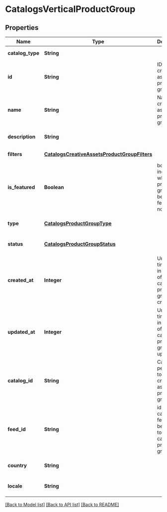 # CatalogsVerticalProductGroup
## Properties

| Name | Type | Description | Notes |
|------------ | ------------- | ------------- | -------------|
| **catalog\_type** | **String** |  | [default to null] |
| **id** | **String** | ID of the creative assets product group. | [default to null] |
| **name** | **String** | Name of creative assets product group | [optional] [default to null] |
| **description** | **String** |  | [optional] [default to null] |
| **filters** | [**CatalogsCreativeAssetsProductGroupFilters**](CatalogsCreativeAssetsProductGroupFilters.md) |  | [default to null] |
| **is\_featured** | **Boolean** | boolean indicator of whether the product group is being featured or not | [optional] [default to null] |
| **type** | [**CatalogsProductGroupType**](CatalogsProductGroupType.md) |  | [optional] [default to null] |
| **status** | [**CatalogsProductGroupStatus**](CatalogsProductGroupStatus.md) |  | [optional] [default to null] |
| **created\_at** | **Integer** | Unix timestamp in seconds of when catalog product group was created. | [optional] [default to null] |
| **updated\_at** | **Integer** | Unix timestamp in seconds of last time catalog product group was updated. | [optional] [default to null] |
| **catalog\_id** | **String** | Catalog id pertaining to the creative assets product group. | [default to null] |
| **feed\_id** | **String** | id of the catalogs feed belonging to this catalog product group | [default to null] |
| **country** | **String** |  | [optional] [default to null] |
| **locale** | **String** |  | [optional] [default to null] |

[[Back to Model list]](../README.md#documentation-for-models) [[Back to API list]](../README.md#documentation-for-api-endpoints) [[Back to README]](../README.md)

